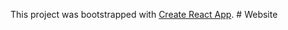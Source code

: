 This project was bootstrapped with [Create React App](https://github.com/facebook/create-react-app).
#   W e b s i t e  
 